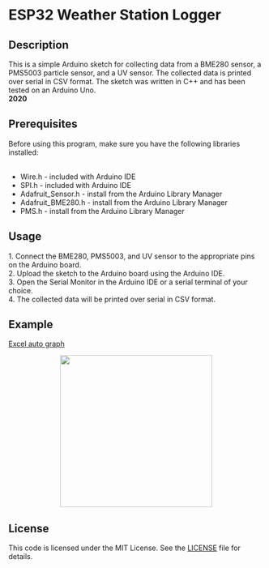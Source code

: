 # ESP32 Weather Station Logger
<h2>Description</h2>
This is a simple Arduino sketch for collecting data from a BME280 sensor, a PMS5003 particle sensor, and a UV sensor. The collected data is printed over serial in CSV format. The sketch was written in C++ and has been tested on an Arduino Uno.<br>
<b>2020</b>

<h2>Prerequisites</h2>
Before using this program, make sure you have the following libraries installed:<br><br>

- Wire.h - included with Arduino IDE<br> 
- SPI.h - included with Arduino IDE<br> 
- Adafruit_Sensor.h - install from the Arduino Library Manager<br> 
- Adafruit_BME280.h - install from the Arduino Library Manager<br> 
- PMS.h - install from the Arduino Library Manager<br> 

<h2>Usage</h2>
1. Connect the BME280, PMS5003, and UV sensor to the appropriate pins on the Arduino board.<br> 
2. Upload the sketch to the Arduino board using the Arduino IDE.<br> 
3. Open the Serial Monitor in the Arduino IDE or a serial terminal of your choice.<br> 
4. The collected data will be printed over serial in CSV format.<br> 

## Example

[Excel auto graph](https://www.youtube.com/watch?v=n86BISk9gv4)

<p align="center">
<img src="https://user-images.githubusercontent.com/77733903/226975402-227af41a-ae52-4a85-bd28-a144e16e5bfe.jpg" width="300">
</p>

<h2>License</h2>

This code is licensed under the MIT License. See the [LICENSE](LICENSE) file for details.
